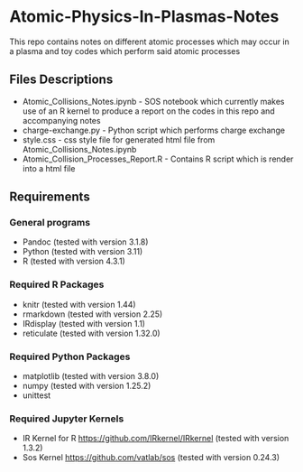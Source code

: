 # Atomic-Physics-In-Plasmas-Notes
This repo contains notes on different atomic processes which may occur in a plasma
and toy codes which perform said atomic processes

## Files Descriptions
* Atomic_Collisions_Notes.ipynb - SOS notebook which currently makes use of an R kernel to produce a report on the codes in this repo and accompanying notes
* charge-exchange.py - Python script which performs charge exchange
* style.css - css style file for generated html file from Atomic_Collisions_Notes.ipynb
* Atomic_Collision_Processes_Report.R - Contains R script which is render into a html file

## Requirements
### General programs
* Pandoc (tested with version 3.1.8)
* Python (tested with version 3.11)
* R (tested with version 4.3.1)

### Required R Packages
 * knitr (tested with version 1.44)
 * rmarkdown (tested with version 2.25)
 * IRdisplay (tested with version 1.1)
 * reticulate (tested with version 1.32.0)

### Required Python Packages
* matplotlib (tested with version 3.8.0)
* numpy (tested with version 1.25.2)
* unittest

### Required Jupyter Kernels
* IR Kernel for R https://github.com/IRkernel/IRkernel (tested with version 1.3.2)
* Sos Kernel https://github.com/vatlab/sos (tested with version 0.24.3)

